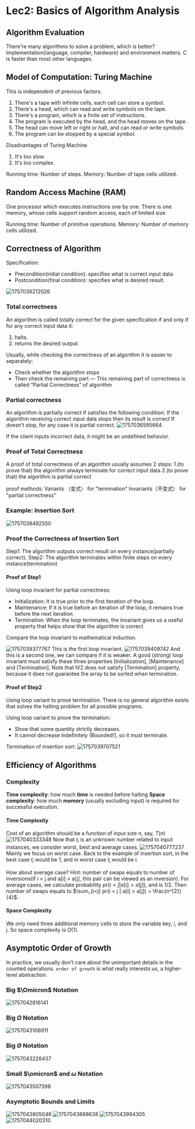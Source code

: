 # Lec2: Basics of Algorithm Analysis
## Algorithm Evaluation
There're many algorithms to solve a problem, which is better?
Implementation(language, compiler, hardware) and environment matters.
C is faster than most other languages.

## Model of Computation: Turing Machine
This is independent of previous factors.
1. There's a tape with infinite cells, each cell can store a symbol.
2. There's a head, which can read and write symbols on the tape.
3. There's a program, which is a finite set of instructions.
4. The program is executed by the head, and the head moves on the tape.
5. The head can move left or right or halt, and can read or write symbols.
6. The program can be stopped by a special symbol.

Disadvantages of Turing Machine
1. It's too slow.
2. It's too complex.

Running time: Number of steps.
Memory: Number of tape cells utilized.

## Random Access Machine (RAM)
One processor which executes instructions one by one.
There is one memory, whose cells support random access, each of limited size

Running time: Number of primitive operations.
Memory: Number of memory cells utilized.

## Correctness of Algorithm
Specification:
- Precondition(initial condition): specifies what is correct input data.
- Postcondition(final condition): specifies what is desired result.

![1757036212026](image/lec2/1757036212026.png)
### Total correctness
An algorithm is called totally correct for the given specification if and only if for any correct input data it:
1. halts.
2. returns the desired output.

Usually, while checking the correctness of an algorithm it is easier to separately:
- Check whether the algorithm stops
- Then check the remaining part — This remaining part of correctness is called “Partial Correctness” of algorithm

### Partial correctness
An algorithm is partially correct if satisfies the following condition: 
If the algorithm receiving correct input data stops then its result is correct
If doesn't stop, for any case it is partial correct.
![1757036595664](image/lec2/1757036595664.png)

If the client inputs incorrect data, it might be an undefined behavior.

### Proof of Total Correctness
A proof of total correctness of an algorithm usually assumes 2 steps:
1.(to prove that) the algorithm always terminate for correct input data
2.(to prove that) the algorithm is partial correct

proof methods:
Variants （变式） for "termination"
Invariants（不变式） for "partial correctness"

### Example: Insertion Sort
![1757038492550](image/lec2/1757038492550.png)

### Proof the Correctness of Insertion Sort
Step1: The algorithm outputs correct result on every instance(partially correct).
Step2: The algorithm terminates within finite steps on every instance(termination)

#### Proof of Step1
Using loop invariant for partial correctness:
- Initialization: It is true prior to the first iteration of the loop.
- Maintenance: If it is true before an iteration of the loop, it remains true before the next iteration.
- Termination: When the loop terminates, the invariant gives us a useful property that helps show that the algorithm is correct

Compare the loop invariant to mathematical induction.

![1757039377767](image/lec2/1757039377767.png)
This is the first loop invariant.
![1757039409742](image/lec2/1757039409742.png)
And this is a second one, we can compare if it is weaker.
A good (strong) loop invariant must satisfy these three properties [Initialization], [Maintenance] and [Termination]. Note that IV2 does not satisfy [Termination] property, because it does not guarantee the array to be sorted when termination.

#### Proof of Step2
Using loop variant to prove termination.
There is no general algorithm exists that solves the halting problem for all possible programs.

Using loop variant to prove the termination:
- Show that some quantity strictly decreases.
- It cannot decrease indefinitely (Bounded!), so it must terminate.

Termination of insertion sort:
![1757039707521](image/lec2/1757039707521.png)

## Efficiency of Algorithms
### Complexity
**Time complexity**: how much **time** is needed before halting
**Space complexity**: how much **memory** (usually excluding input) is required for successful execution.
#### Time Complexity
Cost of an algorithm should be a function of input size $n$, say, $T(n)$
![1757040333348](image/lec2/1757040333348.png)
Now that $t_{i}$ is an unknown number related to input instances, we consider worst, best and average cases.
![1757040777237](image/lec2/1757040777237.png)
Mainly we focus on worst case.
Back to the example of insertion sort, in the best case $t_{i}$ would be 1, and in worst case $t_{i}$ would be i.

How about average case?
Hint: number of swaps equals to number of inversions(if i < j and a[i] > a[j], this pair can be viewed as an inversion).
For average cases, we calculate probability $pr(i < j | a[i] > a[j])$, and is 1/2.
Then number of swaps equals to $\sum_{i<j} pr(i < j | a[i] > a[j]) = \frac{n^{2}}{4}$.

#### Space Complexity
We only need three additional memory cells to store the variable key, i, and j.
So space complexity is $O(1)$.

## Asymptotic Order of Growth
In practice, we usually don’t care about the unimportant details in the counted operations.
`order of growth` is what really interests us, a higher-level abstraction.

### Big $\Omicron$ Notation
![1757042616141](image/lec2/1757042616141.png)

### Big $\Omega$ Notation
![1757043106911](image/lec2/1757043106911.png)

### Big $\Theta$ Notation
![1757043228437](image/lec2/1757043228437.png)

### Small $\omicron$ and $\omega$ Notation
![1757043507398](image/lec2/1757043507398.png)

### Asymptotic Bounds and Limits
![1757043805046](image/lec2/1757043805046.png)
![1757043888638](image/lec2/1757043888638.png)
![1757043994305](image/lec2/1757043994305.png)
![1757044020310](image/lec2/1757044020310.png)
